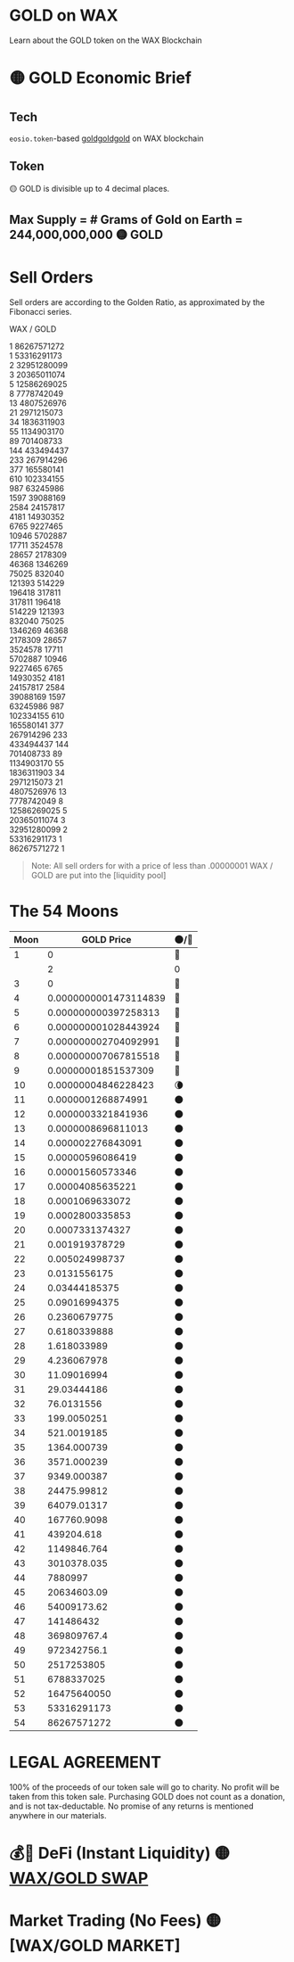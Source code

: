 # GOLD on WAX
Learn about the GOLD token on the WAX Blockchain


# 🟡 GOLD Economic Brief

## Tech
`eosio.token`-based [goldgoldgold](https://wax.bloks.io/account/goldgoldgold) on WAX blockchain

## Token

🟡 GOLD is divisible up to 4 decimal places.

## Max Supply = # Grams of Gold on Earth = 244,000,000,000 🟡 GOLD 


# Sell Orders

Sell orders are according to the Golden Ratio, as approximated by the Fibonacci series. 

WAX / GOLD

1	86267571272  
1	53316291173  
2	32951280099  
3	20365011074  
5	12586269025  
8	7778742049  
13	4807526976  
21	2971215073  
34	1836311903  
55	1134903170  
89	701408733  
144	433494437  
233	267914296  
377	165580141  
610	102334155  
987	63245986  
1597	39088169  
2584	24157817  
4181	14930352  
6765	9227465  
10946	5702887  
17711	3524578  
28657	2178309  
46368	1346269  
75025	832040  
121393	514229  
196418	317811  
317811	196418  
514229	121393  
832040	75025  
1346269	46368  
2178309	28657  
3524578	17711  
5702887	10946  
9227465	6765  
14930352	4181  
24157817	2584  
39088169	1597  
63245986	987  
102334155	610  
165580141	377  
267914296	233  
433494437	144  
701408733	89  
1134903170	55  
1836311903	34  
2971215073	21  
4807526976	13  
7778742049	8  
12586269025	5  
20365011074	3  
32951280099	2  
53316291173	1  
86267571272	1  

> Note: All sell orders for with a price of less than .00000001 WAX / GOLD are put into the [liquidity pool]

# The 54 Moons

| Moon | GOLD Price |🌑/🌝 | 
| --- | --- | --- | 
| 1 | 0 | 🌝 | 
| | 2 | 0 | 🌝 | 
| 3 | 0 | 🌝 | 
| 4 | 0.0000000001473114839 | 🌝 | 
| 5 | 0.000000000397258313 | 🌝 | 
| 6 | 0.000000001028443924 | 🌝 | 
| 7 | 0.000000002704092991 | 🌝 | 
| 8 | 0.000000007067815518 | 🌝 | 
| 9 | 0.00000001851537309 | 🌝 | 
| 10 | 0.00000004846228423 | 🌘 | 
| 11 | 0.0000001268874991 | 🌑 | 
| 12 | 0.0000003321841936 | 🌑 | 
| 13 | 0.0000008696811013 | 🌑 | 
| 14 | 0.000002276843091 | 🌑 | 
| 15 | 0.00000596086419 | 🌑 | 
| 16 | 0.00001560573346 | 🌑 | 
| 17 | 0.00004085635221 | 🌑 | 
| 18 | 0.0001069633072 | 🌑 | 
| 19 | 0.0002800335853 | 🌑 | 
| 20 | 0.0007331374327 | 🌑 | 
| 21 | 0.001919378729 | 🌑 | 
| 22 | 0.005024998737 | 🌑 | 
| 23 | 0.0131556175 | 🌑 | 
| 24 | 0.03444185375 | 🌑 | 
| 25 | 0.09016994375 | 🌑 | 
| 26 | 0.2360679775 | 🌑 | 
| 27 | 0.6180339888 | 🌑 | 
| 28 | 1.618033989 | 🌑 | 
| 29 | 4.236067978 | 🌑 | 
| 30 | 11.09016994 | 🌑 | 
| 31 | 29.03444186 | 🌑 | 
| 32 | 76.0131556 | 🌑 | 
| 33 | 199.0050251 | 🌑 | 
| 34 | 521.0019185 | 🌑 | 
| 35 | 1364.000739 | 🌑 | 
| 36 | 3571.000239 | 🌑 | 
| 37 | 9349.000387 | 🌑 | 
| 38 | 24475.99812 | 🌑 | 
| 39 | 64079.01317 | 🌑 | 
| 40 | 167760.9098 | 🌑 | 
| 41 | 439204.618 | 🌑 | 
| 42 | 1149846.764 | 🌑 | 
| 43 | 3010378.035 | 🌑 | 
| 44 | 7880997 | 🌑 | 
| 45 | 20634603.09 | 🌑 | 
| 46 | 54009173.62 | 🌑 | 
| 47 | 141486432 | 🌑 | 
| 48 | 369809767.4 | 🌑 | 
| 49 | 972342756.1 | 🌑 | 
| 50 | 2517253805 | 🌑 | 
| 51 | 6788337025 | 🌑 | 
| 52 | 16475640050 | 🌑 | 
| 53 | 53316291173 | 🌑 | 
| 54 | 86267571272 | 🌑 | 


# LEGAL AGREEMENT
100% of the proceeds of our token sale will go to charity. No profit will be taken from this token sale. Purchasing GOLD does not count as a donation, and is not tax-deductable. No promise of any returns is mentioned anywhere in our materials. 


# 💰🤑 DeFi (Instant Liquidity) 🟡 [WAX/GOLD SWAP](https://wax.alcor.exchange/swap?input=WAX-eosio.token&output=GOLD-goldgoldgold)

# Market Trading (No Fees) 🟡 [WAX/GOLD MARKET]

